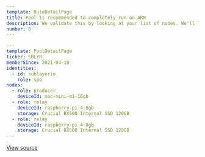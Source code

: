 ```yaml
---
template: RuleDetailPage
title: Pool is recommended to completely run on ARM
description: We validate this by looking at your list of nodes. We'll look for at least one block producer and one relay that run on an ARM device.
number: 8
---
```


```yaml
---
template: PoolDetailPage
ticker: SBLYR
memberSince: 2021-04-18
identities: 
  - id: sublayerio
    role: spo
nodes:
  - role: producer
    deviceId: mac-mini-m1-16gb
  - role: relay 
    deviceId: raspberry-pi-4-8gb
    storage: Crucial BX500 Internal SSD 120GB
  - role: relay 
    deviceId: raspberry-pi-4-8gb
    storage: Crucial BX500 Internal SSD 120GB
---
```
[View source](https://github.com/armada-alliance/armada-alliance/blob/main/services/website/content/en/stake-pools/8264de3cdb1798dd8758e24cda5101184b44543e7c4421c7815f9ed8.md)
